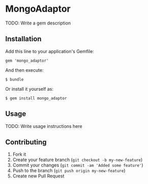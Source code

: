 # MongoAdaptor

TODO: Write a gem description

## Installation

Add this line to your application's Gemfile:

    gem 'mongo_adaptor'

And then execute:

    $ bundle

Or install it yourself as:

    $ gem install mongo_adaptor

## Usage

TODO: Write usage instructions here

## Contributing

1. Fork it
2. Create your feature branch (`git checkout -b my-new-feature`)
3. Commit your changes (`git commit -am 'Added some feature'`)
4. Push to the branch (`git push origin my-new-feature`)
5. Create new Pull Request
